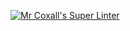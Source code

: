 [![Mr Coxall's Super Linter](https://github.com/ICS4U-Programming-Sarah/Intro-04-Swift-HelloWorldStyle/workflows/Mr%20Coxall's%20Super%20Linter/badge.svg)](https://github.com/ICS4U-Programming-Sarah/Intro-04-Swift-HelloWorldStyle/actions/)
